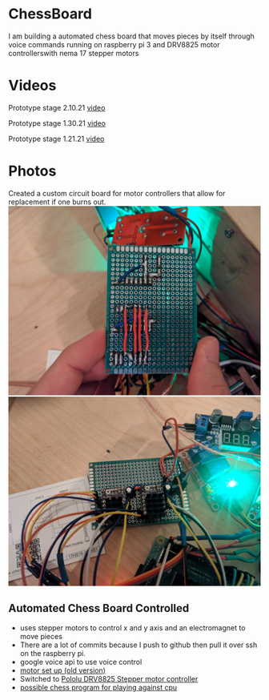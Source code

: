 # ChessBoard
I am building a automated chess board that moves pieces by itself through voice commands
running on raspberry pi 3 and DRV8825 motor controllerswith nema 17 stepper motors

# Videos
Prototype stage 2.10.21 [video](https://www.youtube.com/watch?v=23EdfVoHuEU&feature=youtu.be&ab_channel=AndrewChen)

Prototype stage 1.30.21 [video](https://youtu.be/bjvCjh__WXg)

Prototype stage 1.21.21 [video](https://youtu.be/2joaITZlWBY)

# Photos
Created a custom circuit board for motor controllers that allow for replacement if one burns out.
![](Circuit_Back.jpg)
![](Circuit_Front.jpg)

## Automated Chess Board Controlled
* uses stepper motors to control x and y axis and an electromagnet to move pieces
* There are a lot of commits because I push to github then pull it over ssh on the raspberry pi.
* google voice api to use voice control
* [motor set up (old version)](https://learn.adafruit.com/adafruit-dc-and-stepper-motor-hat-for-raspberry-pi/powering-motors)
* Switched to [Pololu DRV8825 Stepper motor controller](https://www.youtube.com/watch?v=LUbhPKBL_IU&t=1412s&ab_channel=rdagger68)
* [possible chess program for playing against cpu](https://github.com/Dirk94/ChessAI/blob/master/main.py)
